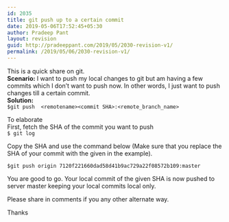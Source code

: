 ```yaml
---
id: 2035
title: git push up to a certain commit
date: 2019-05-06T17:52:45+05:30
author: Pradeep Pant
layout: revision
guid: http://pradeeppant.com/2019/05/2030-revision-v1/
permalink: /2019/05/06/2030-revision-v1/
---
```

This is a quick share on git.  
**Scenario:** I want to push my local changes to git but am having a few commits which I don&#8217;t want to push now. In other words, I just want to push changes till a certain commit.  
**Solution:**  
`$git push  <remotename><commit SHA>:<remote_branch_name>`

To elaborate  
First, fetch the SHA of the commit you want to push  
`$ git log`

Copy the SHA and use the command below (Make sure that you replace the SHA of your commit with the given in the example).

`$git push origin 7120f221660dad58d41b9ac729a22f08572b109:master`

You are good to go. Your local commit of the given SHA is now pushed to server master keeping your local commits local only.  
  
Please share in comments if you any other alternate way.  
  
Thanks
